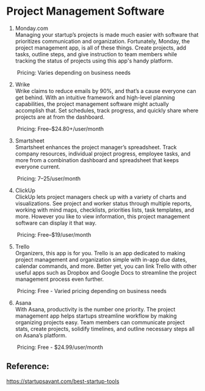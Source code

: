 # Project Management Software 

1. Monday.com
<br>Managing your startup’s projects is made much easier with software that prioritizes communication and organization. Fortunately, Monday, the project management app, is all of these things. Create projects, add tasks, outline steps, and give instruction to team members while tracking the status of projects using this app's handy platform. 

&emsp;&emsp;Pricing: Varies depending on business needs

2. Wrike
<br>Wrike claims to reduce emails by 90%, and that’s a cause everyone can get behind. With an intuitive framework and high-level planning capabilities, the project management software might actually accomplish that. Set schedules, track progress, and quickly share where projects are at from the dashboard.

&emsp;&emsp;Pricing: Free–$24.80+/user/month

3. Smartsheet
<br>Smartsheet enhances the project manager’s spreadsheet. Track company resources, individual project progress, employee tasks, and more from a combination dashboard and spreadsheet that keeps everyone current.

&emsp;&emsp;Pricing: $7–$25/user/month

4. ClickUp
<br>ClickUp lets project managers check up with a variety of charts and visualizations. See project and worker status through multiple reports, working with mind maps, checklists, priorities lists, task templates, and more. However you like to view information, this project management software can display it that way.

&emsp;&emsp;Pricing: Free–$19/user/month

5. Trello
<br>Organizers, this app is for you. Trello is an app dedicated to making project management and organization simple with in-app due dates, calendar commands, and more. Better yet, you can link Trello with other useful apps such as Dropbox and Google Docs to streamline the project management process even further. 

&emsp;&emsp;Pricing: Free - Varied pricing depending on business needs

6. Asana
<br>With Asana, productivity is the number one priority. The project management app helps startups streamline workflow by making organizing projects easy. Team members can communicate project stats, create projects, solidify timelines, and outline necessary steps all on Asana’s platform. 

&emsp;&emsp;Pricing: Free - $24.99/user/month


## Reference:
https://startupsavant.com/best-startup-tools
